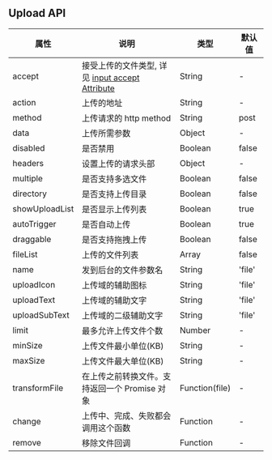 ## Upload API

| 属性           | 说明                                                                                                                           | 类型           | 默认值 |
| -------------- | ------------------------------------------------------------------------------------------------------------------------------ | -------------- | ------ |
| accept         | 接受上传的文件类型, 详见 [input accept Attribute](https://developer.mozilla.org/en-US/docs/Web/HTML/Element/input/file#accept) | String         | -      |
| action         | 上传的地址                                                                                                                     | String         | -      |
| method         | 上传请求的 http method                                                                                                         | String         | post   |
| data           | 上传所需参数                                                                                                                   | Object         | -      |
| disabled       | 是否禁用                                                                                                                       | Boolean        | false  |
| headers        | 设置上传的请求头部                                                                                                             | Object         | -      |
| multiple       | 是否支持多选文件                                                                                                               | Boolean        | false  |
| directory      | 是否支持上传目录                                                                                                               | Boolean        | false  |
| showUploadList | 是否显示上传列表                                                                                                               | Boolean        | true   |
| autoTrigger    | 是否自动上传                                                                                                                   | Boolean        | true   |
| draggable      | 是否支持拖拽上传                                                                                                               | Boolean        | false  |
| fileList       | 上传的文件列表                                                                                                                 | Array          | false  |
| name           | 发到后台的文件参数名                                                                                                           | String         | 'file' |
| uploadIcon     | 上传域的辅助图标                                                                                                               | String         | 'file' |
| uploadText     | 上传域的辅助文字                                                                                                               | String         | 'file' |
| uploadSubText  | 上传域的二级辅助文字                                                                                                           | String         | 'file' |
| limit          | 最多允许上传文件个数                                                                                                           | Number         | -      |
| minSize        | 上传文件最小单位(KB)                                                                                                           | String         | -      |
| maxSize        | 上传文件最大单位(KB)                                                                                                           | String         | -      |
| transformFile  | 在上传之前转换文件。支持返回一个 Promise 对象                                                                                  | Function(file) | -      |
| change         | 上传中、完成、失败都会调用这个函数                                                                                             | Function       | -      |
| remove         | 移除文件回调                                                                                                                   | Function       | -      |